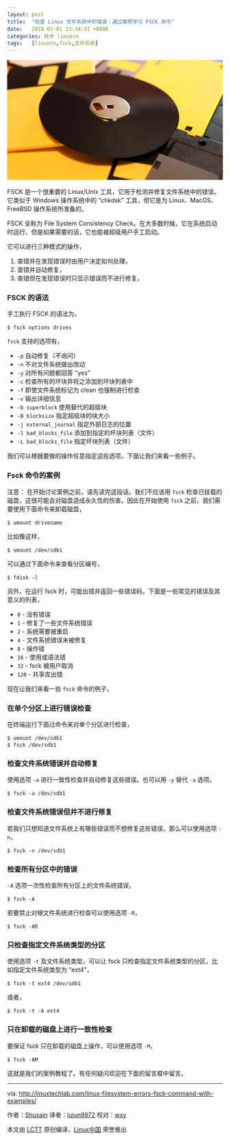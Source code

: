 ```yaml
---
layout: post
title:	"检查 Linux 文件系统中的错误：通过案例学习 FSCK 命令"
date:	2018-01-01 23:34:31 +0800 
categories:	技术 linuxcn 
tags:	[linuxcn,fsck,文件系统]
---
```



![](/Asserts/Images/album/201801/01/233426vf4rqkj361qrfqnw.jpg)


FSCK 是一个很重要的 Linux/Unix 工具，它用于检测并修复文件系统中的错误。它类似于 Windows 操作系统中的 “chkdsk” 工具，但它是为 Linux、MacOS、FreeBSD 操作系统所准备的。


FSCK 全称为 File System Consistency Check。在大多数时候，它在系统启动时运行，但是如果需要的话，它也能被超级用户手工启动。


它可以进行三种模式的操作，


1. 查错并在发现错误时由用户决定如何处理，
2. 查错并自动修复，
3. 查错但在发现错误时只显示错误而不进行修复。


### FSCK 的语法


手工执行 FSCK 的语法为，



```
$ fsck options drives

```

`fsck` 支持的选项有，


* `-p` 自动修复（不询问）
* `-n` 不对文件系统做出改动
* `-y` 对所有问题都回答 "yes"
* `-c` 检查所有的坏块并将之添加到坏块列表中
* `-f` 即使文件系统标记为 clean 也强制进行检查
* `-v` 输出详细信息
* `-b superblock` 使用替代的超级块
* `-B blocksize` 指定超级块的块大小
* `-j external_journal` 指定外部日志的位置
* `-l bad_blocks_file` 添加到指定的坏块列表（文件）
* `-L bad_blocks_file` 指定坏块列表（文件）


我们可以根据要做的操作任意指定这些选项。下面让我们来看一些例子。


### Fsck 命令的案例


注意： 在开始讨论案例之前，请先读完这段话。我们不应该用 `fsck` 检查已挂载的磁盘，这很可能会对磁盘造成永久性的伤害。因此在开始使用 `fsck` 之前，我们需要使用下面命令来卸载磁盘，



```
$ umount drivename

```

比如像这样，



```
$ umount /dev/sdb1

```

可以通过下面命令来查看分区编号，



```
$ fdisk -l

```

另外，在运行 fsck 时，可能出错并返回一些错误码。下面是一些常见的错误及其意义的列表，


* `0` - 没有错误
* `1` - 修复了一些文件系统错误
* `2` - 系统需要被重启
* `4` - 文件系统错误未被修复
* `8` - 操作错
* `16` - 使用或语法错
* `32` - fsck 被用户取消
* `128` - 共享库出错


现在让我们来看一些 `fsck` 命令的例子，


### 在单个分区上进行错误检查


在终端运行下面过命令来对单个分区进行检查，



```
$ umount /dev/sdb1
$ fsck /dev/sdb1

```

### 检查文件系统错误并自动修复


使用选项 `-a` 进行一致性检查并自动修复这些错误。也可以用 `-y` 替代 `-a` 选项。



```
$ fsck -a /dev/sdb1

```

### 检查文件系统错误但并不进行修复


若我们只想知道文件系统上有哪些错误而不想修复这些错误，那么可以使用选项 `-n`，



```
$ fsck -n /dev/sdb1

```

### 检查所有分区中的错误


`-A` 选项一次性检查所有分区上的文件系统错误，



```
$ fsck -A

```

若要禁止对根文件系统进行检查可以使用选项 `-R`，



```
$ fsck -AR

```

### 只检查指定文件系统类型的分区


使用选项 `-t` 及文件系统类型，可以让 fsck 只检查指定文件系统类型的分区，比如指定文件系统类型为 “ext4”，



```
$ fsck -t ext4 /dev/sdb1

```

或者，



```
$ fsck -t -A ext4

```

### 只在卸载的磁盘上进行一致性检查


要保证 fsck 只在卸载的磁盘上操作，可以使用选项 `-M`，



```
$ fsck -AM

```

这就是我们的案例教程了。有任何疑问欢迎在下面的留言框中留言。




---


via: <http://linuxtechlab.com/linux-filesystem-errors-fsck-command-with-examples/>


作者：[Shusain](http://linuxtechlab.com/author/shsuain/) 译者：[lujun9972](https://github.com/lujun9972) 校对：[wxy](https://github.com/wxy)


本文由 [LCTT](https://github.com/LCTT/TranslateProject) 原创编译，[Linux中国](https://linux.cn/) 荣誉推出
